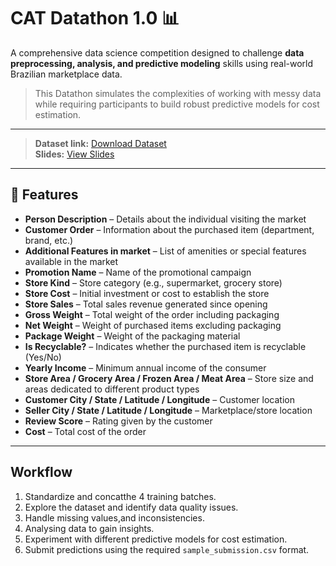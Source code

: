 
# CAT Datathon 1.0 📊

A comprehensive data science competition designed to challenge **data preprocessing, analysis, and predictive modeling** skills using real-world Brazilian marketplace data.

> This Datathon simulates the complexities of working with messy data while requiring participants to build robust predictive models for cost estimation.

---

> **Dataset link:** [Download Dataset]((https://drive.google.com/drive/folders/1rcXGCGTcKcbbqdccqe8vxaWnCWswvW1r?usp=sharing))  
> **Slides:** [View Slides]((https://www.canva.com/design/DAGzguMz-AA/H-U0oIATRvkDNogY5XR7Kw/edit?utm_content=DAGzguMz-AA&utm_campaign=designshare&utm_medium=link2&utm_source=sharebutton))

---

## 🧾 Features

- **Person Description** – Details about the individual visiting the market  
- **Customer Order** – Information about the purchased item (department, brand, etc.)  
- **Additional Features in market** – List of amenities or special features available in the market  
- **Promotion Name** – Name of the promotional campaign  
- **Store Kind** – Store category (e.g., supermarket, grocery store)  
- **Store Cost** – Initial investment or cost to establish the store  
- **Store Sales** – Total sales revenue generated since opening  
- **Gross Weight** – Total weight of the order including packaging  
- **Net Weight** – Weight of purchased items excluding packaging  
- **Package Weight** – Weight of the packaging material  
- **Is Recyclable?** – Indicates whether the purchased item is recyclable (Yes/No)  
- **Yearly Income** – Minimum annual income of the consumer  
- **Store Area / Grocery Area / Frozen Area / Meat Area** – Store size and areas dedicated to different product types  
- **Customer City / State / Latitude / Longitude** – Customer location  
- **Seller City / State / Latitude / Longitude** – Marketplace/store location  
- **Review Score** – Rating given by the customer  
- **Cost** – Total cost of the order  


---

## Workflow
1.  Standardize and concatthe 4 training batches.
2. Explore the dataset and identify data quality issues.  
3. Handle missing values,and inconsistencies.
4. Analysing data to gain insights.   
5. Experiment with different predictive models for cost estimation.  
6. Submit predictions using the required `sample_submission.csv` format.

